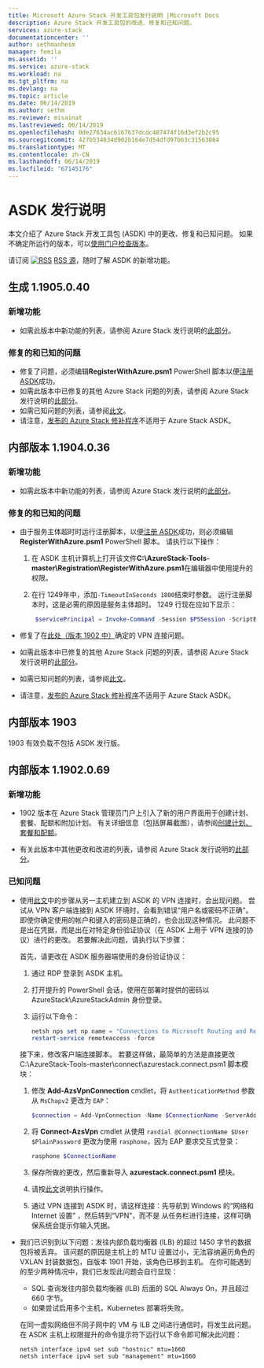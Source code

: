 ```yaml
---
title: Microsoft Azure Stack 开发工具包发行说明 |Microsoft Docs
description: Azure Stack 开发工具包的改进、修复和已知问题。
services: azure-stack
documentationcenter: ''
author: sethmanheim
manager: femila
ms.assetid: ''
ms.service: azure-stack
ms.workload: na
ms.tgt_pltfrm: na
ms.devlang: na
ms.topic: article
ms.date: 06/14/2019
ms.author: sethm
ms.reviewer: misainat
ms.lastreviewed: 06/14/2019
ms.openlocfilehash: 0de27634ac6167637dcdc487474f16d3ef2b2c95
ms.sourcegitcommit: 427b534634d902b164e7d54dfd97b63c31563084
ms.translationtype: MT
ms.contentlocale: zh-CN
ms.lasthandoff: 06/14/2019
ms.locfileid: "67145176"
---
```

# <a name="asdk-release-notes"></a>ASDK 发行说明

本文介绍了 Azure Stack 开发工具包 (ASDK) 中的更改、修复和已知问题。 如果不确定所运行的版本，可以[使用门户检查版本](../operator/azure-stack-updates.md#determine-the-current-version)。

请订阅 [![RSS](./media/asdk-release-notes/feed-icon-14x14.png)](https://docs.microsoft.com/api/search/rss?search=Azure+Stack+Development+Kit+release+notes&locale=en-us#) [RSS 源](https://docs.microsoft.com/api/search/rss?search=Azure+Stack+Development+Kit+release+notes&locale=en-us#)，随时了解 ASDK 的新增功能。

## <a name="build-11905040"></a>生成 1.1905.0.40

<!-- ### Changes -->

### <a name="new-features"></a>新增功能

- 如需此版本中新功能的列表，请参阅 Azure Stack 发行说明的[此部分](../operator/azure-stack-release-notes-1905.md#whats-in-this-update)。

### <a name="fixed-and-known-issues"></a>修复的和已知的问题

- 修复了问题，必须编辑**RegisterWithAzure.psm1** PowerShell 脚本以便[注册 ASDK](asdk-register.md)成功。
- 如需此版本中已修复的其他 Azure Stack 问题的列表，请参阅 Azure Stack 发行说明的[此部分](../operator/azure-stack-release-notes-1905.md#fixes)。
- 如需已知问题的列表，请参阅[此文](../operator/azure-stack-release-notes-known-issues-1905.md)。
- 请注意，[发布的 Azure Stack 修补程序](../operator/azure-stack-release-notes-1905.md#hotfixes)不适用于 Azure Stack ASDK。

## <a name="build-11904036"></a>内部版本 1.1904.0.36

<!-- ### Changes -->

### <a name="new-features"></a>新增功能

- 如需此版本中新功能的列表，请参阅 Azure Stack 发行说明的[此部分](../operator/azure-stack-release-notes-1904.md#whats-in-this-update)。

### <a name="fixed-and-known-issues"></a>修复的和已知的问题

- 由于服务主体超时时运行注册脚本，以便[注册 ASDK](asdk-register.md)成功，则必须编辑**RegisterWithAzure.psm1** PowerShell 脚本。 请执行以下操作：

  1. 在 ASDK 主机计算机上打开该文件**C:\AzureStack-Tools-master\Registration\RegisterWithAzure.psm1**在编辑器中使用提升的权限。
  2. 在行 1249年中，添加`-TimeoutInSeconds 1800`结束时参数。 运行注册脚本时，这是必需的原因是服务主体超时。 1249 行现在应如下显示：

     ```powershell
      $servicePrincipal = Invoke-Command -Session $PSSession -ScriptBlock { New-AzureBridgeServicePrincipal -RefreshToken $using:RefreshToken -AzureEnvironment $using:AzureEnvironmentName -TenantId $using:TenantId -TimeoutInSeconds 1800 }
      ```

- 修复了在[此处（版本 1902 中）](#known-issues)确定的 VPN 连接问题。

- 如需此版本中已修复的其他 Azure Stack 问题的列表，请参阅 Azure Stack 发行说明的[此部分](../operator/azure-stack-release-notes-1904.md#fixes)。
- 如需已知问题的列表，请参阅[此文](../operator/azure-stack-release-notes-known-issues-1904.md)。
- 请注意，[发布的 Azure Stack 修补程序](../operator/azure-stack-release-notes-1904.md#hotfixes)不适用于 Azure Stack ASDK。

## <a name="build-1903"></a>内部版本 1903

1903 有效负载不包括 ASDK 发行版。

## <a name="build-11902069"></a>内部版本 1.1902.0.69

### <a name="new-features"></a>新增功能

- 1902 版本在 Azure Stack 管理员门户上引入了新的用户界面用于创建计划、套餐、配额和附加计划。 有关详细信息（包括屏幕截图），请参阅[创建计划、套餐和配额](../operator/azure-stack-create-plan.md)。

- 有关此版本中其他更改和改进的列表，请参阅 Azure Stack 发行说明的[此部分](../operator/azure-stack-update-1902.md#improvements)。

<!-- ### New features

- For a list of new features in this release, see [this section](../operator/azure-stack-update-1902.md#new-features) of the Azure Stack release notes.

### Fixed and known issues

- For a list of issues fixed in this release, see [this section](../operator/azure-stack-update-1902.md#fixed-issues) of the Azure Stack release notes. For a list of known issues, see [this section](../operator/azure-stack-update-1902.md#known-issues-post-installation).
- Note that [available Azure Stack hotfixes](../operator/azure-stack-update-1902.md#azure-stack-hotfixes) are not applicable to the Azure Stack ASDK. -->

### <a name="known-issues"></a>已知问题

- 使用[此文](asdk-connect.md)中的步骤从另一主机建立到 ASDK 的 VPN 连接时，会出现问题。 尝试从 VPN 客户端连接到 ASDK 环境时，会看到错误“用户名或密码不正确”。即使你确定使用的帐户和键入的密码是正确的，也会出现这种情况。  此问题不是出在凭据，而是出在对特定身份验证协议（在 ASDK 上用于 VPN 连接的协议）进行的更改。 若要解决此问题，请执行以下步骤：

   首先，请更改在 ASDK 服务器端使用的身份验证协议：

   1. 通过 RDP 登录到 ASDK 主机。
   2. 打开提升的 PowerShell 会话，使用在部署时提供的密码以 AzureStack\AzureStackAdmin 身份登录。
   3. 运行以下命令：

      ```powershell
      netsh nps set np name = "Connections to Microsoft Routing and Remote Access server" profileid = "0x100a" profiledata = "1A000000000000000000000000000000" profileid = "0x1009" profiledata = "0x5"
      restart-service remoteaccess -force
      ```

   接下来，修改客户端连接脚本。 若要这样做，最简单的方法是直接更改 C:\AzureStack-Tools-master\connect\azurestack.connect.psm1 脚本模块：

   1. 修改 **Add-AzsVpnConnection** cmdlet，将 `AuthenticationMethod` 参数从 `MsChapv2` 更改为 `EAP`：

      ```powershell
      $connection = Add-VpnConnection -Name $ConnectionName -ServerAddress $ServerAddress -TunnelType L2tp -EncryptionLevel Required -AuthenticationMethod Eap -L2tpPsk $PlainPassword -Force -RememberCredential -PassThru -SplitTunneling
      ```

   2. 将 **Connect-AzsVpn** cmdlet 从使用 `rasdial @ConnectionName $User $PlainPassword` 更改为使用 `rasphone`，因为 EAP 要求交互式登录：

      ```powershell
      rasphone $ConnectionName
      ```

   3. 保存所做的更改，然后重新导入 **azurestack.connect.psm1** 模块。
   4. 请按[此文](asdk-connect.md#set-up-vpn-connectivity)说明执行操作。
   5. 通过 VPN 连接到 ASDK 时，请这样连接：先导航到 Windows 的“网络和 Internet 设置”  ，然后转到“VPN”，而不是  从任务栏进行连接，这样可确保系统会提示你输入凭据。

- 我们已识别到以下问题：发往内部负载均衡器 (ILB) 的超过 1450 字节的数据包将被丢弃。 该问题的原因是主机上的 MTU 设置过小，无法容纳遍历角色的 VXLAN 封装数据包，自版本 1901 开始，该角色已移到主机。 在你可能遇到的至少两种情况中，我们已发现此问题会自行显现：

  - SQL 查询发往内部负载均衡器 (ILB) 后面的 SQL Always On，并且超过 660 字节。
  - 如果尝试启用多个主机，Kubernetes 部署将失败。  

  在同一虚拟网络但不同子网中的 VM 与 ILB 之间进行通信时，将发生此问题。 在 ASDK 主机上权限提升的命令提示符下运行以下命令即可解决此问题：

  ```shell
  netsh interface ipv4 set sub "hostnic" mtu=1660
  netsh interface ipv4 set sub "management" mtu=1660
  ```
